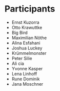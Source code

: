 # Participants

* Ernst Kuzorra
* Otto Krawuttke
* Big Bird
* Maximilian Nöthe
* Alina Esfahani
* Joshua Luckey
* Krümmelmonster
* Peter Silie
* Ali cia
* Yvonne Kasper
* Lena Linhoff
* Rune Dominik
* Jana Moschner
